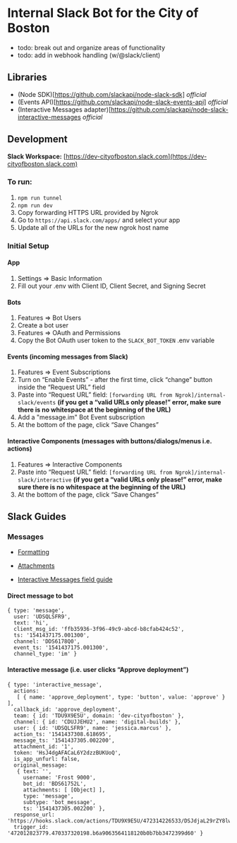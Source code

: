# Internal Slack Bot for the City of Boston

- todo: break out and organize areas of functionality
- todo: add in webhook handling (w/@slack/client)

## Libraries
- (Node SDK)[https://github.com/slackapi/node-slack-sdk] _official_
- (Events API)[https://github.com/slackapi/node-slack-events-api] _official_
- (Interactive Messages adapter)[https://github.com/slackapi/node-slack-interactive-messages _official_

## Development

**Slack Workspace:** [https://dev-cityofboston.slack.com](https://dev-cityofboston.slack.com)


### To run:
1. `npm run tunnel`
1. `npm run dev`
1. Copy forwarding HTTPS URL provided by Ngrok
1. Go to `https://api.slack.com/apps/` and select your app
1. Update all of the URLs for the new ngrok host name

### Initial Setup

#### App
1. Settings => Basic Information
1. Fill out your .env with Client ID, Client Secret, and Signing Secret

#### Bots
1. Features => Bot Users
1. Create a bot user
1. Features => OAuth and Permissions
1. Copy the Bot OAuth user token to the `SLACK_BOT_TOKEN` .env variable

#### Events (incoming messages from Slack)
1. Features => Event Subscriptions
1. Turn on “Enable Events” - after the first time, click “change” button inside
   the “Request URL” field
1. Paste into “Request URL” field: `[forwarding URL from
   Ngrok]/internal-slack/events` **(if you get a “valid URLs only please!”
   error, make sure there is no whitespace at the beginning of the URL)**
1. Add a "message.im" Bot Event subscription
1. At the bottom of the page, click “Save Changes”

#### Interactive Components (messages with buttons/dialogs/menus i.e. actions)
1. Features => Interactive Components
1. Paste into “Request URL” field: `[forwarding URL from
   Ngrok]/internal-slack/interactive` **(if you get a “valid URLs only please!”
   error, make sure there is no whitespace at the beginning of the URL)**
1. At the bottom of the page, click “Save Changes”


## Slack Guides

### Messages
- [Formatting](https://api.slack.com/docs/message-formatting)
- [Attachments](https://api.slack.com/docs/message-attachments)

- [Interactive Messages field guide](https://api.slack.com/docs/interactive-message-field-guide)

#### Direct message to bot
```
{ type: 'message',
  user: 'UDSQLSFR9',
  text: 'hi',
  client_msg_id: 'ffb35936-3f96-49c9-abcd-b8cfab424c52',
  ts: '1541437175.001300',
  channel: 'DDS6178Q0',
  event_ts: '1541437175.001300',
  channel_type: 'im' }
```

#### Interactive message (i.e. user clicks “Approve deployment”)
```
{ type: 'interactive_message',
  actions:
   [ { name: 'approve_deployment', type: 'button', value: 'approve' } ],
  callback_id: 'approve_deployment',
  team: { id: 'TDU9X9E5U', domain: 'dev-cityofboston' },
  channel: { id: 'CDUJJEHU2', name: 'digital-builds' },
  user: { id: 'UDSQLSFR9', name: 'jessica.marcus' },
  action_ts: '1541437308.618695',
  message_ts: '1541437305.002200',
  attachment_id: '1',
  token: 'HsJ4dgAFACaL6Y2dzzBUKUoQ',
  is_app_unfurl: false,
  original_message:
   { text: '',
     username: 'Frost 9000',
     bot_id: 'BDS61752L',
     attachments: [ [Object] ],
     type: 'message',
     subtype: 'bot_message',
     ts: '1541437305.002200' },
  response_url: 'https://hooks.slack.com/actions/TDU9X9E5U/472314226533/DSJdjaL29rZY8lwAXrt1oPvE',
  trigger_id: '472012823779.470337320198.b6a9063564118120b0b7bb3472399d60' }
```
